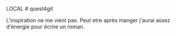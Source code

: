 LOCAL # quest4git

L'inspiration ne me vient pas.
Peut etre après manger j'aurai assez d'énergie pour écrire un roman.
